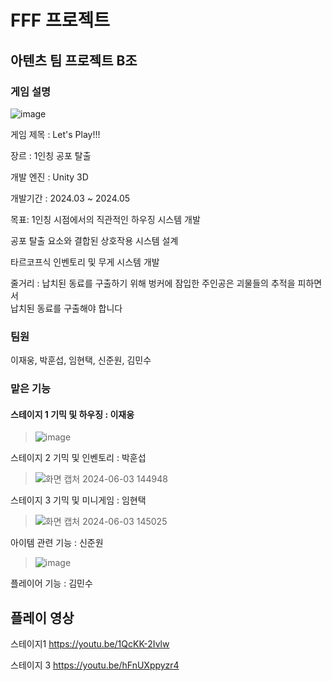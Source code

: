# FFF 프로젝트

## 아텐츠 팀 프로젝트 B조 

### 게임 설명
![image](https://github.com/LeeJaeUM/FFF/assets/106094800/2d9da21b-7b62-4678-8da5-02d06ffe2563)

게임 제목 : Let's Play!!!

장르 : 1인칭 공포 탈출

개발 엔진 : Unity 3D

개발기간 : 2024.03 ~ 2024.05

목표: 1인칭 시점에서의 직관적인 하우징 시스템 개발

공포 탈출 요소와 결합된 상호작용 시스템 설계

타르코프식 인벤토리 및 무게 시스템 개발

줄거리 : 납치된 동료를 구출하기 위해 벙커에 잠입한 주인공은 괴물들의 추적을 피하면서 </br>  납치된 동료를 구출해야 합니다

### 팀원
이재웅, 박훈섭, 임현택, 신준원, 김민수

### 맡은 기능
#### 스테이지 1 기믹 및 하우징 : 이재웅
> ![image](https://github.com/LeeJaeUM/FFF/assets/106094800/233d67c6-621e-49b3-ac4e-aa29cd6f4c9a)
</p>
스테이지 2 기믹 및 인벤토리 : 박훈섭 

> ![화면 캡처 2024-06-03 144948](https://github.com/LeeJaeUM/FFF/assets/106094800/ff043c64-78f3-416c-9c9b-ac7a6f35bdcf)

 </p>
스테이지 3 기믹 및 미니게임 : 임현택 

> ![화면 캡처 2024-06-03 145025](https://github.com/LeeJaeUM/FFF/assets/106094800/a8c7b173-39fa-4cb1-8ae3-115293bc86fd)

 </p>
아이템 관련 기능 : 신준원  

> ![image](https://github.com/LeeJaeUM/FFF/assets/106094800/a688db49-3bfd-4e39-82fb-b5f94f7be782)

</p>
플레이어 기능 : 김민수 </p>

## 플레이 영상
스테이지1
https://youtu.be/1QcKK-2Ivlw

스테이지 3
https://youtu.be/hFnUXppyzr4
